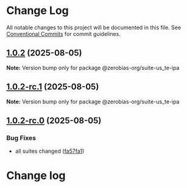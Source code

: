 # Change Log

All notable changes to this project will be documented in this file.
See [Conventional Commits](https://conventionalcommits.org) for commit guidelines.

## [1.0.2](https://github.com/zerobias-org/suite/compare/@zerobias-org/suite-us_te-ipa@1.0.2-rc.1...@zerobias-org/suite-us_te-ipa@1.0.2) (2025-08-05)

**Note:** Version bump only for package @zerobias-org/suite-us_te-ipa





## [1.0.2-rc.1](https://github.com/zerobias-org/suite/compare/@zerobias-org/suite-us_te-ipa@1.0.2-rc.0...@zerobias-org/suite-us_te-ipa@1.0.2-rc.1) (2025-08-05)

**Note:** Version bump only for package @zerobias-org/suite-us_te-ipa





## [1.0.2-rc.0](https://github.com/zerobias-org/suite/compare/@zerobias-org/suite-us_te-ipa@1.0.1...@zerobias-org/suite-us_te-ipa@1.0.2-rc.0) (2025-08-05)


### Bug Fixes

* all suites changed ([fa57fa1](https://github.com/zerobias-org/suite/commit/fa57fa1af7628003297df46b2d7740fe95bd2666))





# Change log
